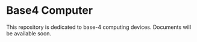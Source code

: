 # Base4 Computer 

This repository is dedicated to base-4 computing devices. Documents will be available soon. 


